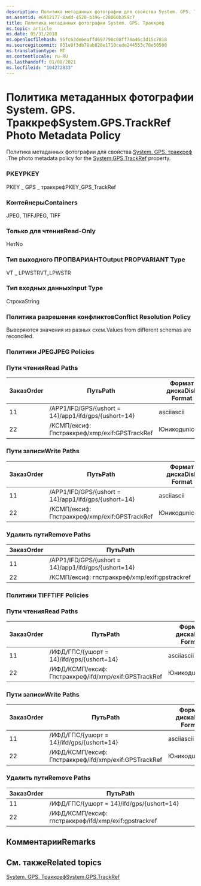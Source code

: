 ```yaml
---
description: Политика метаданных фотографии для свойства System. GPS. Траккреф.
ms.assetid: e6912177-8add-4520-b396-c28060b359c7
title: Политика метаданных фотографии System. GPS. Траккреф
ms.topic: article
ms.date: 05/31/2018
ms.openlocfilehash: 95fc63de6eaffd697798c08ff74a46c3d15c7818
ms.sourcegitcommit: 831e8f3db78ab820e1710cede244553c70e50500
ms.translationtype: MT
ms.contentlocale: ru-RU
ms.lasthandoff: 01/08/2021
ms.locfileid: "104272833"
---
```

# <a name="systemgpstrackref-photo-metadata-policy"></a><span data-ttu-id="15c67-103">Политика метаданных фотографии System. GPS. Траккреф</span><span class="sxs-lookup"><span data-stu-id="15c67-103">System.GPS.TrackRef Photo Metadata Policy</span></span>

<span data-ttu-id="15c67-104">Политика метаданных фотографии для свойства [System. GPS. траккреф](../properties/props-system-gps-trackref.md) .</span><span class="sxs-lookup"><span data-stu-id="15c67-104">The photo metadata policy for the [System.GPS.TrackRef](../properties/props-system-gps-trackref.md) property.</span></span>

### <a name="pkey"></a><span data-ttu-id="15c67-105">PKEY</span><span class="sxs-lookup"><span data-stu-id="15c67-105">PKEY</span></span>

<span data-ttu-id="15c67-106">PKEY \_ GPS \_ траккреф</span><span class="sxs-lookup"><span data-stu-id="15c67-106">PKEY\_GPS\_TrackRef</span></span>

### <a name="containers"></a><span data-ttu-id="15c67-107">Контейнеры</span><span class="sxs-lookup"><span data-stu-id="15c67-107">Containers</span></span>

<span data-ttu-id="15c67-108">JPEG, TIFF</span><span class="sxs-lookup"><span data-stu-id="15c67-108">JPEG, TIFF</span></span>

### <a name="read-only"></a><span data-ttu-id="15c67-109">Только для чтения</span><span class="sxs-lookup"><span data-stu-id="15c67-109">Read-Only</span></span>

<span data-ttu-id="15c67-110">Нет</span><span class="sxs-lookup"><span data-stu-id="15c67-110">No</span></span>

### <a name="output-propvariant-type"></a><span data-ttu-id="15c67-111">Тип выходного ПРОПВАРИАНТ</span><span class="sxs-lookup"><span data-stu-id="15c67-111">Output PROPVARIANT Type</span></span>

<span data-ttu-id="15c67-112">VT \_ LPWSTR</span><span class="sxs-lookup"><span data-stu-id="15c67-112">VT\_LPWSTR</span></span>

### <a name="input-type"></a><span data-ttu-id="15c67-113">Тип входных данных</span><span class="sxs-lookup"><span data-stu-id="15c67-113">Input Type</span></span>

<span data-ttu-id="15c67-114">Строка</span><span class="sxs-lookup"><span data-stu-id="15c67-114">String</span></span>

### <a name="conflict-resolution-policy"></a><span data-ttu-id="15c67-115">Политика разрешения конфликтов</span><span class="sxs-lookup"><span data-stu-id="15c67-115">Conflict Resolution Policy</span></span>

<span data-ttu-id="15c67-116">Выверяются значения из разных схем.</span><span class="sxs-lookup"><span data-stu-id="15c67-116">Values from different schemas are reconciled.</span></span>

### <a name="jpeg-policies"></a><span data-ttu-id="15c67-117">Политики JPEG</span><span class="sxs-lookup"><span data-stu-id="15c67-117">JPEG Policies</span></span>

### <a name="read-paths"></a><span data-ttu-id="15c67-118">Пути чтения</span><span class="sxs-lookup"><span data-stu-id="15c67-118">Read Paths</span></span>



| <span data-ttu-id="15c67-119">Заказ</span><span class="sxs-lookup"><span data-stu-id="15c67-119">Order</span></span> | <span data-ttu-id="15c67-120">Путь</span><span class="sxs-lookup"><span data-stu-id="15c67-120">Path</span></span>                      | <span data-ttu-id="15c67-121">Формат диска</span><span class="sxs-lookup"><span data-stu-id="15c67-121">Disk Format</span></span> |
|-------|---------------------------|-------------|
| <span data-ttu-id="15c67-122">1</span><span class="sxs-lookup"><span data-stu-id="15c67-122">1</span></span>     | <span data-ttu-id="15c67-123">/APP1/IFD/GPS/{ushort = 14}</span><span class="sxs-lookup"><span data-stu-id="15c67-123">/app1/ifd/gps/{ushort=14}</span></span> | <span data-ttu-id="15c67-124">ascii</span><span class="sxs-lookup"><span data-stu-id="15c67-124">ascii</span></span>       |
| <span data-ttu-id="15c67-125">2</span><span class="sxs-lookup"><span data-stu-id="15c67-125">2</span></span>     | <span data-ttu-id="15c67-126">/КСМП/ексиф: Гпстраккреф</span><span class="sxs-lookup"><span data-stu-id="15c67-126">/xmp/exif:GPSTrackRef</span></span>     | <span data-ttu-id="15c67-127">Юникод</span><span class="sxs-lookup"><span data-stu-id="15c67-127">unicode</span></span>     |



 

### <a name="write-paths"></a><span data-ttu-id="15c67-128">Пути записи</span><span class="sxs-lookup"><span data-stu-id="15c67-128">Write Paths</span></span>



| <span data-ttu-id="15c67-129">Заказ</span><span class="sxs-lookup"><span data-stu-id="15c67-129">Order</span></span> | <span data-ttu-id="15c67-130">Путь</span><span class="sxs-lookup"><span data-stu-id="15c67-130">Path</span></span>                      | <span data-ttu-id="15c67-131">Формат диска</span><span class="sxs-lookup"><span data-stu-id="15c67-131">Disk Format</span></span> |
|-------|---------------------------|-------------|
| <span data-ttu-id="15c67-132">1</span><span class="sxs-lookup"><span data-stu-id="15c67-132">1</span></span>     | <span data-ttu-id="15c67-133">/APP1/IFD/GPS/{ushort = 14}</span><span class="sxs-lookup"><span data-stu-id="15c67-133">/app1/ifd/gps/{ushort=14}</span></span> | <span data-ttu-id="15c67-134">ascii</span><span class="sxs-lookup"><span data-stu-id="15c67-134">ascii</span></span>       |
| <span data-ttu-id="15c67-135">2</span><span class="sxs-lookup"><span data-stu-id="15c67-135">2</span></span>     | <span data-ttu-id="15c67-136">/КСМП/ексиф: Гпстраккреф</span><span class="sxs-lookup"><span data-stu-id="15c67-136">/xmp/exif:GPSTrackRef</span></span>     | <span data-ttu-id="15c67-137">Юникод</span><span class="sxs-lookup"><span data-stu-id="15c67-137">unicode</span></span>     |



 

### <a name="remove-paths"></a><span data-ttu-id="15c67-138">Удалить пути</span><span class="sxs-lookup"><span data-stu-id="15c67-138">Remove Paths</span></span>



| <span data-ttu-id="15c67-139">Заказ</span><span class="sxs-lookup"><span data-stu-id="15c67-139">Order</span></span> | <span data-ttu-id="15c67-140">Путь</span><span class="sxs-lookup"><span data-stu-id="15c67-140">Path</span></span>                      |
|-------|---------------------------|
| <span data-ttu-id="15c67-141">1</span><span class="sxs-lookup"><span data-stu-id="15c67-141">1</span></span>     | <span data-ttu-id="15c67-142">/APP1/IFD/GPS/{ushort = 14}</span><span class="sxs-lookup"><span data-stu-id="15c67-142">/app1/ifd/gps/{ushort=14}</span></span> |
| <span data-ttu-id="15c67-143">2</span><span class="sxs-lookup"><span data-stu-id="15c67-143">2</span></span>     | <span data-ttu-id="15c67-144">/КСМП/ексиф: гпстраккреф</span><span class="sxs-lookup"><span data-stu-id="15c67-144">/xmp/exif:gpstrackref</span></span>     |



 

### <a name="tiff-policies"></a><span data-ttu-id="15c67-145">Политики TIFF</span><span class="sxs-lookup"><span data-stu-id="15c67-145">TIFF Policies</span></span>

### <a name="read-paths"></a><span data-ttu-id="15c67-146">Пути чтения</span><span class="sxs-lookup"><span data-stu-id="15c67-146">Read Paths</span></span>



| <span data-ttu-id="15c67-147">Заказ</span><span class="sxs-lookup"><span data-stu-id="15c67-147">Order</span></span> | <span data-ttu-id="15c67-148">Путь</span><span class="sxs-lookup"><span data-stu-id="15c67-148">Path</span></span>                      | <span data-ttu-id="15c67-149">Формат диска</span><span class="sxs-lookup"><span data-stu-id="15c67-149">Disk Format</span></span> |
|-------|---------------------------|-------------|
| <span data-ttu-id="15c67-150">1</span><span class="sxs-lookup"><span data-stu-id="15c67-150">1</span></span>     | <span data-ttu-id="15c67-151">/ИФД/ГПС/{ушорт = 14}</span><span class="sxs-lookup"><span data-stu-id="15c67-151">/ifd/gps/{ushort=14}</span></span>      | <span data-ttu-id="15c67-152">ascii</span><span class="sxs-lookup"><span data-stu-id="15c67-152">ascii</span></span>       |
| <span data-ttu-id="15c67-153">2</span><span class="sxs-lookup"><span data-stu-id="15c67-153">2</span></span>     | <span data-ttu-id="15c67-154">/ИФД/КСМП/ексиф: Гпстраккреф</span><span class="sxs-lookup"><span data-stu-id="15c67-154">/ifd/xmp/exif:GPSTrackRef</span></span> | <span data-ttu-id="15c67-155">Юникод</span><span class="sxs-lookup"><span data-stu-id="15c67-155">unicode</span></span>     |



 

### <a name="write-paths"></a><span data-ttu-id="15c67-156">Пути записи</span><span class="sxs-lookup"><span data-stu-id="15c67-156">Write Paths</span></span>



| <span data-ttu-id="15c67-157">Заказ</span><span class="sxs-lookup"><span data-stu-id="15c67-157">Order</span></span> | <span data-ttu-id="15c67-158">Путь</span><span class="sxs-lookup"><span data-stu-id="15c67-158">Path</span></span>                      | <span data-ttu-id="15c67-159">Формат диска</span><span class="sxs-lookup"><span data-stu-id="15c67-159">Disk Format</span></span> |
|-------|---------------------------|-------------|
| <span data-ttu-id="15c67-160">1</span><span class="sxs-lookup"><span data-stu-id="15c67-160">1</span></span>     | <span data-ttu-id="15c67-161">/ИФД/ГПС/{ушорт = 14}</span><span class="sxs-lookup"><span data-stu-id="15c67-161">/ifd/gps/{ushort=14}</span></span>      | <span data-ttu-id="15c67-162">ascii</span><span class="sxs-lookup"><span data-stu-id="15c67-162">ascii</span></span>       |
| <span data-ttu-id="15c67-163">2</span><span class="sxs-lookup"><span data-stu-id="15c67-163">2</span></span>     | <span data-ttu-id="15c67-164">/ИФД/КСМП/ексиф: Гпстраккреф</span><span class="sxs-lookup"><span data-stu-id="15c67-164">/ifd/xmp/exif:GPSTrackRef</span></span> | <span data-ttu-id="15c67-165">Юникод</span><span class="sxs-lookup"><span data-stu-id="15c67-165">unicode</span></span>     |



 

### <a name="remove-paths"></a><span data-ttu-id="15c67-166">Удалить пути</span><span class="sxs-lookup"><span data-stu-id="15c67-166">Remove Paths</span></span>



| <span data-ttu-id="15c67-167">Заказ</span><span class="sxs-lookup"><span data-stu-id="15c67-167">Order</span></span> | <span data-ttu-id="15c67-168">Путь</span><span class="sxs-lookup"><span data-stu-id="15c67-168">Path</span></span>                      |
|-------|---------------------------|
| <span data-ttu-id="15c67-169">1</span><span class="sxs-lookup"><span data-stu-id="15c67-169">1</span></span>     | <span data-ttu-id="15c67-170">/ИФД/ГПС/{ушорт = 14}</span><span class="sxs-lookup"><span data-stu-id="15c67-170">/ifd/gps/{ushort=14}</span></span>      |
| <span data-ttu-id="15c67-171">2</span><span class="sxs-lookup"><span data-stu-id="15c67-171">2</span></span>     | <span data-ttu-id="15c67-172">/ИФД/КСМП/ексиф: гпстраккреф</span><span class="sxs-lookup"><span data-stu-id="15c67-172">/ifd/xmp/exif:gpstrackref</span></span> |



 

## <a name="remarks"></a><span data-ttu-id="15c67-173">Комментарии</span><span class="sxs-lookup"><span data-stu-id="15c67-173">Remarks</span></span>

## <a name="related-topics"></a><span data-ttu-id="15c67-174">См. также</span><span class="sxs-lookup"><span data-stu-id="15c67-174">Related topics</span></span>

<dl> <dt>

[<span data-ttu-id="15c67-175">System. GPS. Траккреф</span><span class="sxs-lookup"><span data-stu-id="15c67-175">System.GPS.TrackRef</span></span>](../properties/props-system-gps-trackref.md)
</dt> </dl>

 

 
